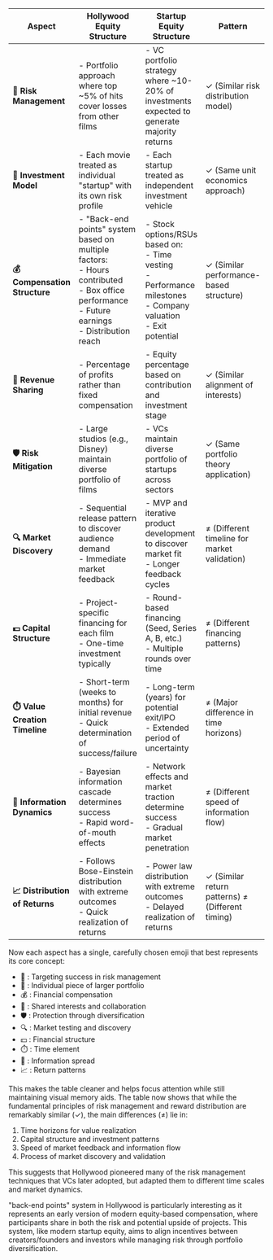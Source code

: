 | Aspect                         | Hollywood Equity Structure                                                                                                                                | Startup Equity Structure                                                                                                    | Pattern                                          |
| ------------------------------ | --------------------------------------------------------------------------------------------------------------------------------------------------------- | --------------------------------------------------------------------------------------------------------------------------- | ------------------------------------------------ |
| **🎯 Risk Management**         | - Portfolio approach where top ~5% of hits cover losses from other films                                                                                  | - VC portfolio strategy where ~10-20% of investments expected to generate majority returns                                  | ✓ (Similar risk distribution model)              |
| **🧩 Investment Model**        | - Each movie treated as individual "startup" with its own risk profile                                                                                    | - Each startup treated as independent investment vehicle                                                                    | ✓ (Same unit economics approach)                 |
| **💰 Compensation Structure**  | - "Back-end points" system based on multiple factors: <br>- Hours contributed <br>- Box office performance <br>- Future earnings <br>- Distribution reach | - Stock options/RSUs based on: <br>- Time vesting <br>- Performance milestones <br>- Company valuation <br>- Exit potential | ✓ (Similar performance-based structure)          |
| **🤝 Revenue Sharing**         | - Percentage of profits rather than fixed compensation                                                                                                    | - Equity percentage based on contribution and investment stage                                                              | ✓ (Similar alignment of interests)               |
| **🛡️ Risk Mitigation**        | - Large studios (e.g., Disney) maintain diverse portfolio of films                                                                                        | - VCs maintain diverse portfolio of startups across sectors                                                                 | ✓ (Same portfolio theory application)            |
| **🔍 Market Discovery**        | - Sequential release pattern to discover audience demand <br>- Immediate market feedback                                                                  | - MVP and iterative product development to discover market fit <br>- Longer feedback cycles                                 | ≠ (Different timeline for market validation)     |
| **💵 Capital Structure**       | - Project-specific financing for each film <br>- One-time investment typically                                                                            | - Round-based financing (Seed, Series A, B, etc.) <br>- Multiple rounds over time                                           | ≠ (Different financing patterns)                 |
| **⏱️ Value Creation Timeline** | - Short-term (weeks to months) for initial revenue <br>- Quick determination of success/failure                                                           | - Long-term (years) for potential exit/IPO <br>- Extended period of uncertainty                                             | ≠ (Major difference in time horizons)            |
| **📢 Information Dynamics**    | - Bayesian information cascade determines success <br>- Rapid word-of-mouth effects                                                                       | - Network effects and market traction determine success <br>- Gradual market penetration                                    | ≠ (Different speed of information flow)          |
| **📈 Distribution of Returns** | - Follows Bose-Einstein distribution with extreme outcomes <br>- Quick realization of returns                                                             | - Power law distribution with extreme outcomes <br>- Delayed realization of returns                                         | ✓ (Similar return patterns) ≠ (Different timing) |

Now each aspect has a single, carefully chosen emoji that best represents its core concept:
- 🎯 : Targeting success in risk management
- 🧩 : Individual piece of larger portfolio
- 💰 : Financial compensation
- 🤝 : Shared interests and collaboration
- 🛡️ : Protection through diversification
- 🔍 : Market testing and discovery
- 💵 : Financial structure
- ⏱️ : Time element
- 📢 : Information spread
- 📈 : Return patterns

This makes the table cleaner and helps focus attention while still maintaining visual memory aids.
The table now shows that while the fundamental principles of risk management and reward distribution are remarkably similar (✓), the main differences (≠) lie in:
1. Time horizons for value realization
2. Capital structure and investment patterns
3. Speed of market feedback and information flow
4. Process of market discovery and validation

This suggests that Hollywood pioneered many of the risk management techniques that VCs later adopted, but adapted them to different time scales and market dynamics.

"back-end points" system in Hollywood is particularly interesting as it represents an early version of modern equity-based compensation, where participants share in both the risk and potential upside of projects. This system, like modern startup equity, aims to align incentives between creators/founders and investors while managing risk through portfolio diversification.